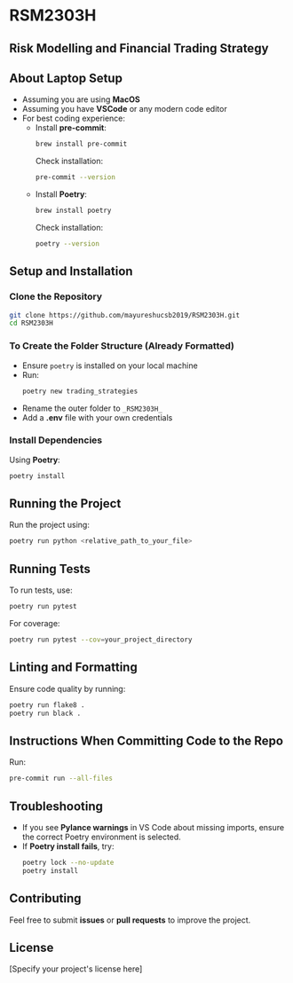 # RSM2303H

## Risk Modelling and Financial Trading Strategy

## About Laptop Setup

- Assuming you are using **MacOS**
- Assuming you have **VSCode** or any modern code editor
- For best coding experience:
  - Install **pre-commit**:
    ```sh
    brew install pre-commit
    ```
    Check installation:
    ```sh
    pre-commit --version
    ```
  - Install **Poetry**:
    ```sh
    brew install poetry
    ```
    Check installation:
    ```sh
    poetry --version
    ```

## Setup and Installation

### Clone the Repository
```sh
git clone https://github.com/mayureshucsb2019/RSM2303H.git
cd RSM2303H
```

### To Create the Folder Structure (Already Formatted)

- Ensure `poetry` is installed on your local machine
- Run:
  ```sh
  poetry new trading_strategies
  ```
- Rename the outer folder to `_RSM2303H_`
- Add a **.env** file with your own credentials

### Install Dependencies
Using **Poetry**:
```sh
poetry install
```

## Running the Project
Run the project using:
```sh
poetry run python <relative_path_to_your_file>
```

## Running Tests
To run tests, use:
```sh
poetry run pytest
```

For coverage:
```sh
poetry run pytest --cov=your_project_directory
```

## Linting and Formatting
Ensure code quality by running:
```sh
poetry run flake8 .
poetry run black .
```

## Instructions When Committing Code to the Repo
Run:
```sh
pre-commit run --all-files
```

## Troubleshooting
- If you see **Pylance warnings** in VS Code about missing imports, ensure the correct Poetry environment is selected.
- If **Poetry install fails**, try:
  ```sh
  poetry lock --no-update
  poetry install
  ```

## Contributing
Feel free to submit **issues** or **pull requests** to improve the project.

## License
[Specify your project's license here]

